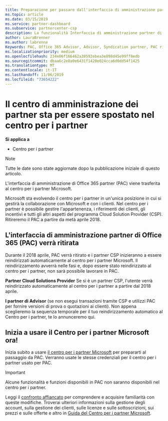 ```yaml
---
title: Preparazione per passare dall'interfaccia di amministrazione partner al Centro per i partner | Centro per i partner
ms.topic: article
ms.date: 03/15/2019
ms.service: partner-dashboard
ms.subservice: partnercenter-csp
description: La funzionalità Interfaccia di amministrazione partner di Office 365 si sposta nel Centro per i partner.
author: LauraBrenner
ms.author: labrenne
Keywords: PAC, Office 365 Advisor, Advisor, Syndication partner, PAC ritiro, PAC ritiro
ms.localizationpriority: medium
ms.openlocfilehash: 234e86f166462a38592ebea3e898d45e99ff8edb
ms.sourcegitcommit: dbaa6c2e8a0e6431f1420e024cca6d0dd54f1425
ms.translationtype: MT
ms.contentlocale: it-IT
ms.lasthandoff: 11/06/2019
ms.locfileid: "73654222"
---
```

# <a name="partner-admin-center-is-moving-to-the-partner-center"></a>Il centro di amministrazione dei partner sta per essere spostato nel centro per i partner

**Si applica a**

-  Centro per i partner

> [!NOTE]  
>  Tutte le date sono state aggiornate dopo la pubblicazione iniziale di questo articolo.

L'interfaccia di amministrazione di Office 365 partner (PAC) viene trasferita al centro per i partner Microsoft.

Microsoft sta evolvendo il centro per i partner in un'unica posizione in cui si gestirà la collaborazione con Microsoft e con i clienti. Nel centro per i partner è possibile gestire l'appartenenza, i riferimenti dei clienti, gli incentivi e tutti gli altri aspetti del programma Cloud Solution Provider (CSP). Ritireremo il PAC a partire da metà aprile 2018.

## <a name="the-office-365-partner-admin-center-pac-will-be-retired"></a>L'interfaccia di amministrazione partner di Office 365 (PAC) verrà ritirata

Durante il 2018 aprile, PAC verrà ritirato e i partner CSP inizieranno a essere reindirizzati automaticamente al centro per i partner Microsoft. Il reindirizzamento avverrà nelle fasi e, dopo essere stato reindirizzato al centro per i partner, non sarà possibile lavorare in PAC. 

**Partner Cloud Solutions Provider** Se si è un partner CSP, l'utente verrà reindirizzato automaticamente al centro per i partner a partire dal 2018 aprile. 

**I partner di Advisor** (se non esegui transazioni tramite CSP e utilizzi PAC per fornire versioni di prova o quotazioni ai clienti). Non appena sceglieremo la sequenza temporale per il tuo reindirizzamento automatico al Centro per i partner, te lo annunceremo qui. 


## <a name="start-using-the-microsoft-partner-center-now"></a>Inizia a usare il Centro per i partner Microsoft ora!

Inizia subito a usare [il centro per i partner Microsoft](https://partnercenter.microsoft.com/) per prepararti al passaggio da PAC.  Verranno usate le stesse credenziali per il centro per i partner usato per PAC. 

> [!IMPORTANT]  
> Alcune funzionalità e funzioni disponibili in PAC non saranno disponibili nel centro per i partner.

 Leggi il [confronto affiancato](moving-from-pac-to-pc.md) per comprendere e acquisire familiarità con queste modifiche.  Troverai ulteriori informazioni sulla gestione degli account, sulla gestione dei clienti, sulle licenze e sulle sottoscrizioni, sui prezzi e sulle offerte e altro in [Guida del Centro per i partner Microsoft](https://partnercenter.microsoft.com/partner/help).

 
